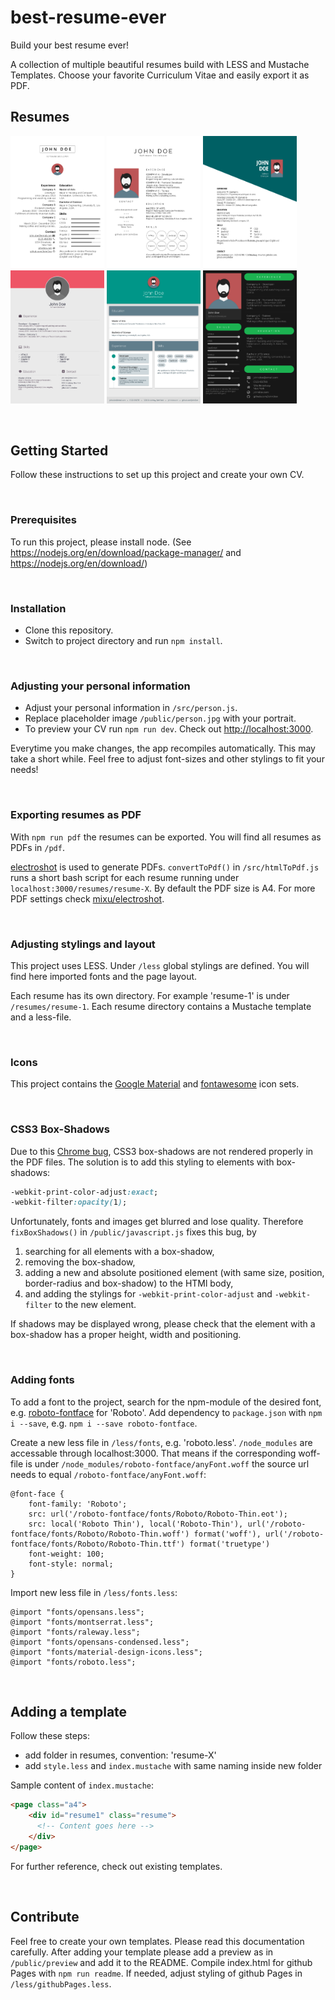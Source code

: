 # best-resume-ever

Build your best resume ever!

A collection of multiple beautiful resumes build with LESS and Mustache Templates. Choose your favorite Curriculum Vitae and easily export it as PDF.




## Resumes

<a href="public/preview/resume-left-right.png"><img src="public/preview/resume-left-right.png" width="150"/></a>
<a href="public/preview/resume-side-bar.png"><img src="public/preview/resume-side-bar.png" width="150"/></a>
<a href="public/preview/resume-oblique.png"><img src="public/preview/resume-oblique.png" width="150"/></a>
<a href="public/preview/resume-wanted.png"><img src="public/preview/resume-wanted.png" width="150"/></a>
<a href="public/preview/resume-grey-boxes.png"><img src="public/preview/resume-grey-boxes.png" width="150"/></a>
<a href="public/preview/resume-spotify.png"><img src="public/preview/resume-spotify.png" width="150"/></a>

<br>

## Getting Started

Follow these instructions to set up this project and create your own CV.

<br>

### Prerequisites

To run this project, please install node. (See https://nodejs.org/en/download/package-manager/ and https://nodejs.org/en/download/)

<br>

### Installation

- Clone this repository.
- Switch to project directory and run `npm install`.

<br>

### Adjusting your personal information

- Adjust your personal information in `/src/person.js`.
- Replace placeholder image `/public/person.jpg` with your portrait.
- To preview your CV run `npm run dev`. Check out <http://localhost:3000>.

Everytime you make changes, the app recompiles automatically. This may take a short while. Feel free to adjust font-sizes and other stylings to fit your needs!

<br>

### Exporting resumes as PDF

With `npm run pdf` the resumes can be exported. You will find all resumes as PDFs in `/pdf`.

[electroshot](https://github.com/mixu/electroshot) is used to generate PDFs. `convertToPdf()` in `/src/htmlToPdf.js` runs a short bash script for each resume running under `localhost:3000/resumes/resume-X`. By default the PDF size is A4. For more PDF settings check [mixu/electroshot](https://github.com/mixu/electroshot).

<br>

### Adjusting stylings and layout

This project uses LESS. Under `/less` global stylings are defined. You will find here imported fonts and the page layout.

Each resume has its own directory. For example 'resume-1' is under `/resumes/resume-1`. Each resume directory contains a Mustache template and a less-file.

<br>

### Icons

This project contains the [Google Material](https://material.io/icons/) and [fontawesome](http://fontawesome.io/icons/) icon sets.

<br>

### CSS3 Box-Shadows

Due to this [Chrome bug](http://stackoverflow.com/questions/13975198/text-shadow-and-box-shadow-while-printing-chrome), CSS3 box-shadows are not rendered properly in the PDF files. The solution is to add this styling to elements with box-shadows:

```css
-webkit-print-color-adjust:exact;
-webkit-filter:opacity(1);
```

Unfortunately, fonts and images get blurred and lose quality. Therefore `fixBoxShadows()` in `/public/javascript.js` fixes this bug, by

1. searching for all elements with a box-shadow,
2. removing the box-shadow,
3. adding a new and absolute positioned element (with same size, position, border-radius and box-shadow) to the HTMl body,
4. and adding the stylings for `-webkit-print-color-adjust` and `-webkit-filter` to the new element.

If shadows may be displayed wrong, please check that the element with a box-shadow has a proper height, width and positioning.

<br>

### Adding fonts

To add a font to the project, search for the npm-module of the desired font, e.g. [roboto-fontface](https://www.npmjs.com/package/roboto-fontface) for 'Roboto'. Add dependency to `package.json` with `npm i --save`, e.g. `npm i --save roboto-fontface`.

Create a new less file in `/less/fonts`, e.g. 'roboto.less'. `/node_modules` are accessable through localhost:3000. That means if the corresponding woff-file is under `/node_modules/roboto-fontface/anyFont.woff` the source url needs to equal `/roboto-fontface/anyFont.woff`:

```less
@font-face {
    font-family: 'Roboto';
    src: url('/roboto-fontface/fonts/Roboto/Roboto-Thin.eot');
    src: local('Roboto Thin'), local('Roboto-Thin'), url('/roboto-fontface/fonts/Roboto/Roboto-Thin.woff') format('woff'), url('/roboto-fontface/fonts/Roboto/Roboto-Thin.ttf') format('truetype')
    font-weight: 100;
    font-style: normal;
}
```

Import new less file in `/less/fonts.less`:

```less
@import "fonts/opensans.less";
@import "fonts/montserrat.less";
@import "fonts/raleway.less";
@import "fonts/opensans-condensed.less";
@import "fonts/material-design-icons.less";
@import "fonts/roboto.less";
```

<br>

## Adding a template

Follow these steps:
- add folder in resumes, convention: 'resume-X'
- add `style.less` and `index.mustache` with same naming inside new folder

Sample content of `index.mustache`:
```html
<page class="a4">
    <div id="resume1" class="resume">
      <!-- Content goes here -->
    </div>
</page>
```

For further reference, check out existing templates.

<br>

## Contribute

Feel free to create your own templates. Please read this documentation carefully. After adding your template please add a preview as in `/public/preview` and add it to the README. Compile index.html for github Pages with `npm run readme`. If needed, adjust styling of github Pages in `/less/githubPages.less`.

